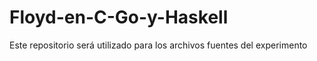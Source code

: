 # Floyd-en-C-Go-y-Haskell
Este repositorio será utilizado para los archivos fuentes del experimento 
